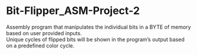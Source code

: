 # Bit-Flipper_ASM-Project-2
Assembly program that manipulates the individual bits in a BYTE of memory based on user provided inputs.  
Unique cycles of flipped bits will be shown in the program’s output based on a predefined color cycle.

